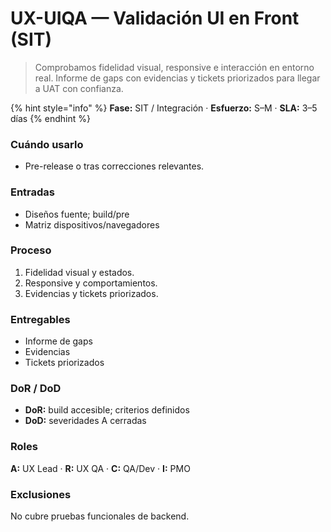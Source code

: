 # UX-UIQA — Validación UI en Front (SIT)

> Comprobamos fidelidad visual, responsive e interacción en entorno real. Informe de gaps con evidencias y tickets priorizados para llegar a UAT con confianza.

{% hint style="info" %}
**Fase:** SIT / Integración · **Esfuerzo:** S–M · **SLA:** 3–5 días
{% endhint %}

### Cuándo usarlo

* Pre-release o tras correcciones relevantes.

### Entradas

* Diseños fuente; build/pre
* Matriz dispositivos/navegadores

### Proceso

1. Fidelidad visual y estados.
2. Responsive y comportamientos.
3. Evidencias y tickets priorizados.

### Entregables

* Informe de gaps
* Evidencias
* Tickets priorizados

### DoR / DoD

* **DoR:** build accesible; criterios definidos
* **DoD:** severidades A cerradas

### Roles

**A:** UX Lead · **R:** UX QA · **C:** QA/Dev · **I:** PMO

### Exclusiones

No cubre pruebas funcionales de backend.
